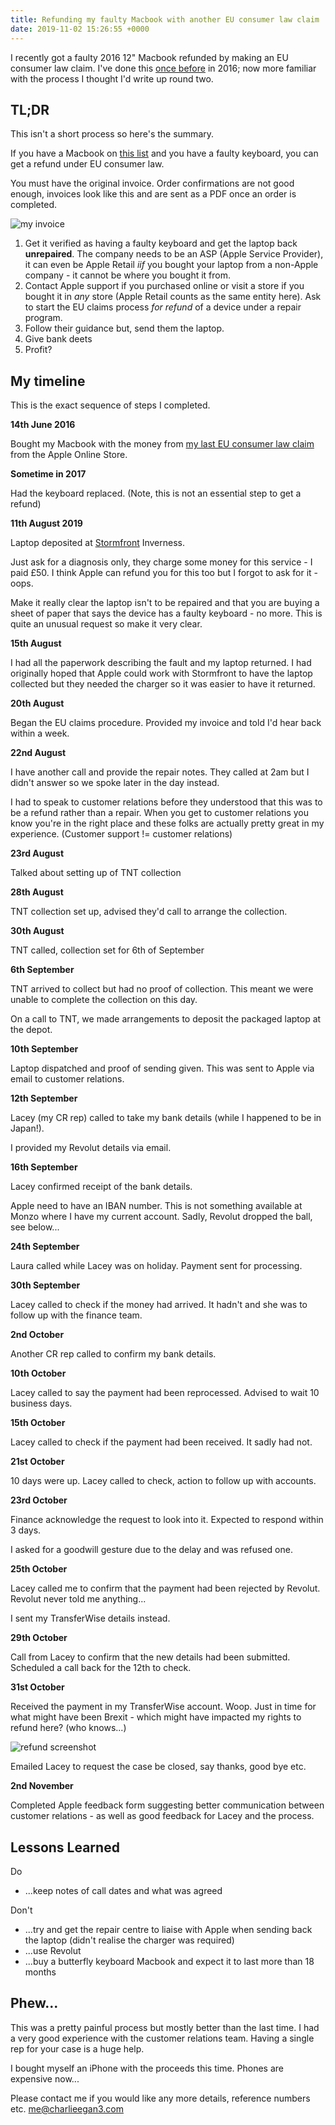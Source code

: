 ```yaml
---
title: Refunding my faulty Macbook with another EU consumer law claim
date: 2019-11-02 15:26:55 +0000
---
```


I recently got a faulty 2016 12" Macbook refunded by making an EU consumer law
claim. I've done this [once
before](/posts/2016-06-24-getting-a-full-refund-for-a-faulty-macbook-under-uk-consumer-law/)
in 2016; now more familiar with the process I thought I'd write up round two.

## TL;DR

This isn't a short process so here's the summary.

If you have a Macbook on [this list](https://support.apple.com/en-gb/keyboard-service-program-for-mac-notebooks)
and you have a faulty keyboard, you can get a refund under EU consumer law.

You must have the original invoice. Order confirmations are not good enough,
invoices look like this and are sent as a PDF once an order is completed.

![my invoice](invoice.png)

1. Get it verified as having a faulty keyboard and get the laptop back
   **unrepaired**.  The company needs to be an ASP (Apple Service Provider), it
   can even be Apple Retail *iif* you bought your laptop from a non-Apple
   company - it cannot be where you bought it from.
2. Contact Apple support if you purchased online or visit a store if you bought
   it in _any_ store (Apple Retail counts as the same entity here). Ask to start
   the EU claims process _for refund_ of a device under a repair program.
3. Follow their guidance but, send them the laptop.
4. Give bank deets
5. Profit?

## My timeline

This is the exact sequence of steps I completed.

**14th June 2016**

Bought my Macbook with the money from [my last EU consumer law claim](/posts/2016-06-24-getting-a-full-refund-for-a-faulty-macbook-under-uk-consumer-law/) from the Apple Online Store.

**Sometime in 2017**

Had the keyboard replaced. (Note, this is not an essential step to get a refund)

**11th August 2019**

Laptop deposited at [Stormfront](https://www.stormfront.co.uk/) Inverness.

Just ask for a diagnosis only, they charge some money for this service - I paid
£50. I think Apple can refund you for this too but I forgot to ask for it -
oops.

Make it really clear the laptop isn't to be repaired and that you are buying a
sheet of paper that says the device has a faulty keyboard - no more. This is
quite an unusual request so make it very clear.

**15th August**

I had all the paperwork describing the fault and my laptop returned. I had
originally hoped that Apple could work with Stormfront to have the laptop
collected but they needed the charger so it was easier to have it returned.

**20th August**

Began the EU claims procedure. Provided my invoice and told I'd hear back within
a week.

**22nd August**

I have another call and provide the repair notes. They called at 2am but I
didn't answer so we spoke later in the day instead.

I had to speak to customer relations before they understood that this was to be
a refund rather than a repair. When you get to customer relations you know
you're in the right place and these folks are actually pretty great in my
experience. (Customer support != customer relations)

**23rd August**

Talked about setting up of TNT collection

**28th August**

TNT collection set up, advised they'd call to arrange the collection.

**30th August**

TNT called, collection set for 6th of September

**6th September**

TNT arrived to collect but had no proof of collection. This meant we were unable
to complete the collection on this day.

On a call to TNT, we made arrangements to deposit the packaged laptop at the
depot.

**10th September**

Laptop dispatched and proof of sending given. This was sent to Apple via email
to customer relations.

**12th September**

Lacey (my CR rep) called to take my bank details (while I happened to be in Japan!).

I provided my Revolut details via email.

**16th September**

Lacey confirmed receipt of the bank details.

Apple need to have an IBAN number. This is not something available at Monzo
where I have my current account. Sadly, Revolut dropped the ball, see below...

**24th September**

Laura called while Lacey was on holiday. Payment sent for processing.

**30th September**

Lacey called to check if the money had arrived. It hadn't and she was to follow
up with the finance team.

**2nd October**

Another CR rep called to confirm my bank details.

**10th October**

Lacey called to say the payment had been reprocessed. Advised to wait 10
business days.

**15th October**

Lacey called to check if the payment had been received. It sadly had not.

**21st October**

10 days were up. Lacey called to check, action to follow up with accounts.

**23rd October**

Finance acknowledge the request to look into it. Expected to respond within 3
days.

I asked for a goodwill gesture due to the delay and was refused one.

**25th October**

Lacey called me to confirm that the payment had been rejected by Revolut.
Revolut never told me anything...

I sent my TransferWise details instead.

**29th October**

Call from Lacey to confirm that the new details had been submitted. Scheduled a
call back for the 12th to check.

**31st October**

Received the payment in my TransferWise account. Woop. Just in time for what
might have been Brexit - which might have impacted my rights to refund here?
(who knows...)

![refund screenshot](refund.jpg)

Emailed Lacey to request the case be closed, say thanks, good bye etc.

**2nd November**

Completed Apple feedback form suggesting better communication between customer
relations - as well as good feedback for Lacey and the process.

## Lessons Learned

Do

* ...keep notes of call dates and what was agreed

Don't

* ...try and get the repair centre to liaise with Apple when sending back the
  laptop (didn't realise the charger was required)
* ...use Revolut
* ...buy a butterfly keyboard Macbook and expect it to last more than 18 months

## Phew...

This was a pretty painful process but mostly better than the last time. I had a
very good experience with the customer relations team. Having a single rep for
your case is a huge help.

I bought myself an iPhone with the proceeds this time. Phones are expensive
now...

Please contact me if you would like any more details, reference numbers etc.
[me@charlieegan3.com](mailto:me@charlieegan3.com)

